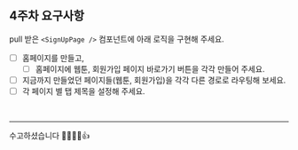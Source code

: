 ## 4주차 요구사항

pull 받은 `<SignUpPage />` 컴포넌트에 아래 로직을 구현해 주세요.

- [ ] 홈페이지를 만들고,
  - [ ] 홈페이지에 웹툰, 회원가입 페이지 바로가기 버튼을 각각 만들어 주세요.
- [ ] 지금까지 만들었던 페이지들(웹툰, 회원가입)을 각각 다른 경로로 라우팅해 보세요.
- [ ] 각 페이지 별 탭 제목을 설정해 주세요.

<br />

---

수고하셨습니다 🙇‍♀️🙇‍♀️👍
